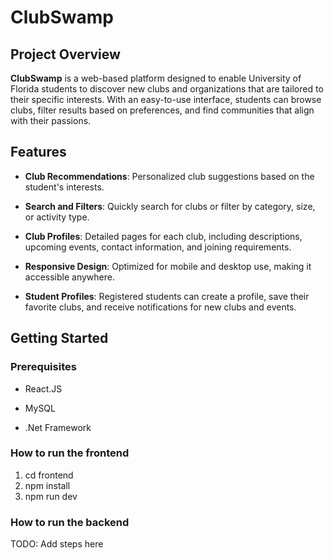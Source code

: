 
# ClubSwamp

  

## Project Overview

**ClubSwamp** is a web-based platform designed to enable University of Florida students to discover new clubs and organizations that are tailored to their specific interests. With an easy-to-use interface, students can browse clubs, filter results based on preferences, and find communities that align with their passions.

  

## Features

- **Club Recommendations**: Personalized club suggestions based on the student's interests.

- **Search and Filters**: Quickly search for clubs or filter by category, size, or activity type.

- **Club Profiles**: Detailed pages for each club, including descriptions, upcoming events, contact information, and joining requirements.

- **Responsive Design**: Optimized for mobile and desktop use, making it accessible anywhere.

- **Student Profiles**: Registered students can create a profile, save their favorite clubs, and receive notifications for new clubs and events.

  

## Getting Started

  

### Prerequisites

- React.JS

- MySQL

- .Net Framework

### How to run the frontend

1. cd frontend
2. npm install
3. npm run dev

### How to run the backend

TODO: Add steps here